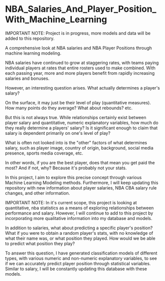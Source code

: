 # NBA_Salaries_And_Player_Position_With_Machine_Learning
IMPORTANT NOTE: Project is in progress, more models and data will be added to this repository. 

A comprehensive look at NBA salaries and NBA Player Positions through machine learning modeling. 

NBA salaries have continued to grow at staggering rates, with teams paying individual players at rates that entire rosters used to make combined. With each passing year, more and more players benefit from rapidly increasing salaries and bonuses. 

However, an interesting question arises. What actually determines a player's salary? 

On the surface, it may just be their level of play (quantitative measures). How many points do they average? What about rebounds? etc. 

But this is not always true. While relationships certainly exist between player salary and quantitative, numeric explanatory variables, how much do they really determine a players' salary? Is it significant enough to claim that salary is dependent primarily on one's level of play? 

What is often not looked into is the "other" factors of what determines salary, such as player image, country of origin, background, social media presence, sports media coverage, etc. 

In other words, if you are the best player, does that mean you get paid the most? And if not, why? Because it's probably not your stats. 

In this project, I aim to explore this precise concept through various Machine Learning Modeling methods. Furthermore, I will keep updating this repository with new information about player salaries, NBA CBA salary rule changes, and other information. 

IMPORTANT NOTE: In it's current scope, this project is looking at quantitative, nba statistics as a means of exploring relationships between performance and salary. However, I will continue to add to this project by incorporating more qualitative information into my database and models. 

In addition to salaries, what about predicting a specific player's position? What if you were to obtain a random player's stats, with no knowledge of what their name was, or what position they played. How would we be able to predict what position they play? 

To answer this question, I have generated classification models of different types, with various numeric and non-numeric explanatory variables, to see if we can accurately predict player position through statistical variables. Similar to salary, I will be constantly updating this database with these models. 




